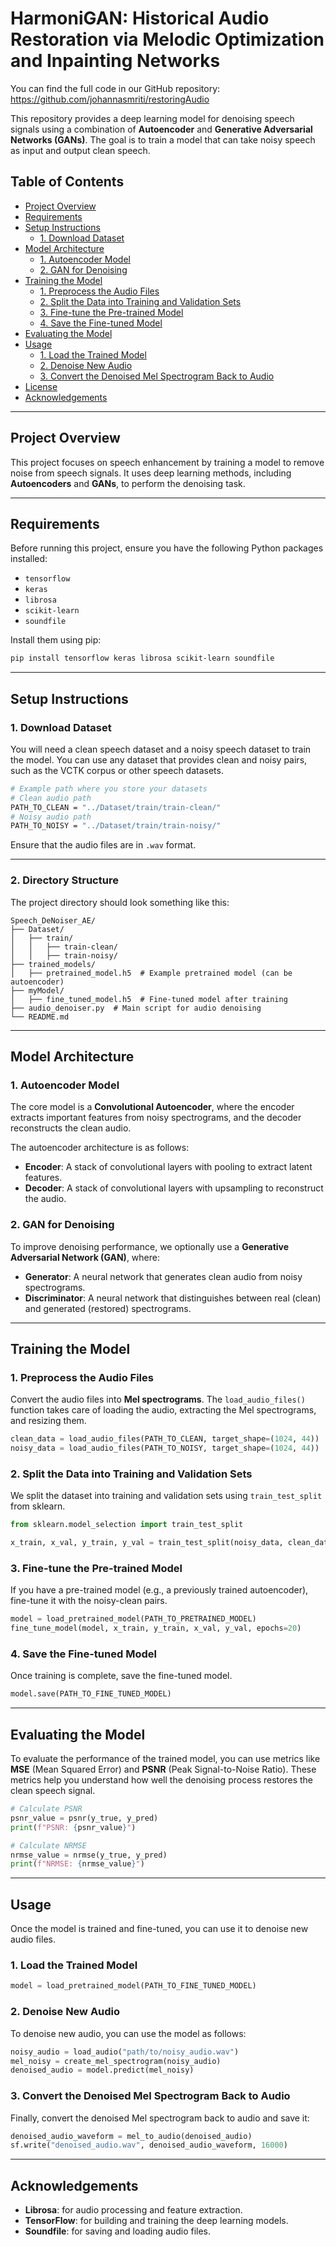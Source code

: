 # HarmoniGAN: Historical Audio Restoration via Melodic Optimization and Inpainting Networks

You can find the full code in our GitHub repository: https://github.com/johannasmriti/restoringAudio

This repository provides a deep learning model for denoising speech signals using a combination of **Autoencoder** and **Generative Adversarial Networks (GANs)**. The goal is to train a model that can take noisy speech as input and output clean speech.

## Table of Contents

- [Project Overview](#project-overview)
- [Requirements](#requirements)
- [Setup Instructions](#setup-instructions)
  - [1. Download Dataset](#1-download-dataset)
- [Model Architecture](#model-architecture)
  - [1. Autoencoder Model](#1-autoencoder-model)
  - [2. GAN for Denoising](#2-gan-for-denoising)
- [Training the Model](#training-the-model)
  - [1. Preprocess the Audio Files](#1-preprocess-the-audio-files)
  - [2. Split the Data into Training and Validation Sets](#2-split-the-data-into-training-and-validation-sets)
  - [3. Fine-tune the Pre-trained Model](#3-fine-tune-the-pre-trained-model)
  - [4. Save the Fine-tuned Model](#4-save-the-fine-tuned-model)
- [Evaluating the Model](#evaluating-the-model)
- [Usage](#usage)
  - [1. Load the Trained Model](#1-load-the-trained-model)
  - [2. Denoise New Audio](#2-denoise-new-audio)
  - [3. Convert the Denoised Mel Spectrogram Back to Audio](#3-convert-the-denoised-mel-spectrogram-back-to-audio)
- [License](#license)
- [Acknowledgements](#acknowledgements)

---

## Project Overview

This project focuses on speech enhancement by training a model to remove noise from speech signals. It uses deep learning methods, including **Autoencoders** and **GANs**, to perform the denoising task.

---

## Requirements

Before running this project, ensure you have the following Python packages installed:

- `tensorflow`
- `keras`
- `librosa`
- `scikit-learn`
- `soundfile`

Install them using pip:

```bash
pip install tensorflow keras librosa scikit-learn soundfile
```

---

## Setup Instructions

### 1. Download Dataset

You will need a clean speech dataset and a noisy speech dataset to train the model. You can use any dataset that provides clean and noisy pairs, such as the VCTK corpus or other speech datasets.

```bash
# Example path where you store your datasets
# Clean audio path
PATH_TO_CLEAN = "../Dataset/train/train-clean/"
# Noisy audio path
PATH_TO_NOISY = "../Dataset/train/train-noisy/"
```

Ensure that the audio files are in `.wav` format.

---

### 2. Directory Structure

The project directory should look something like this:

```plaintext
Speech_DeNoiser_AE/
├── Dataset/
│   ├── train/
│   │   ├── train-clean/
│   │   ├── train-noisy/
├── trained_models/
│   ├── pretrained_model.h5  # Example pretrained model (can be autoencoder)
├── myModel/
│   ├── fine_tuned_model.h5  # Fine-tuned model after training
├── audio_denoiser.py  # Main script for audio denoising
└── README.md
```

---

## Model Architecture

### 1. Autoencoder Model

The core model is a **Convolutional Autoencoder**, where the encoder extracts important features from noisy spectrograms, and the decoder reconstructs the clean audio.

The autoencoder architecture is as follows:
- **Encoder**: A stack of convolutional layers with pooling to extract latent features.
- **Decoder**: A stack of convolutional layers with upsampling to reconstruct the audio.

### 2. GAN for Denoising

To improve denoising performance, we optionally use a **Generative Adversarial Network (GAN)**, where:

- **Generator**: A neural network that generates clean audio from noisy spectrograms.
- **Discriminator**: A neural network that distinguishes between real (clean) and generated (restored) spectrograms.

---

## Training the Model

### 1. Preprocess the Audio Files

Convert the audio files into **Mel spectrograms**. The `load_audio_files()` function takes care of loading the audio, extracting the Mel spectrograms, and resizing them.

```python
clean_data = load_audio_files(PATH_TO_CLEAN, target_shape=(1024, 44))
noisy_data = load_audio_files(PATH_TO_NOISY, target_shape=(1024, 44))
```

### 2. Split the Data into Training and Validation Sets

We split the dataset into training and validation sets using `train_test_split` from sklearn.

```python
from sklearn.model_selection import train_test_split

x_train, x_val, y_train, y_val = train_test_split(noisy_data, clean_data, test_size=0.2, random_state=42)
```

### 3. Fine-tune the Pre-trained Model

If you have a pre-trained model (e.g., a previously trained autoencoder), fine-tune it with the noisy-clean pairs.

```python
model = load_pretrained_model(PATH_TO_PRETRAINED_MODEL)
fine_tune_model(model, x_train, y_train, x_val, y_val, epochs=20)
```

### 4. Save the Fine-tuned Model

Once training is complete, save the fine-tuned model.

```python
model.save(PATH_TO_FINE_TUNED_MODEL)
```

---

## Evaluating the Model

To evaluate the performance of the trained model, you can use metrics like **MSE** (Mean Squared Error) and **PSNR** (Peak Signal-to-Noise Ratio). These metrics help you understand how well the denoising process restores the clean speech signal.

```python
# Calculate PSNR
psnr_value = psnr(y_true, y_pred)
print(f"PSNR: {psnr_value}")

# Calculate NRMSE
nrmse_value = nrmse(y_true, y_pred)
print(f"NRMSE: {nrmse_value}")
```

---

## Usage

Once the model is trained and fine-tuned, you can use it to denoise new audio files.

### 1. Load the Trained Model

```python
model = load_pretrained_model(PATH_TO_FINE_TUNED_MODEL)
```

### 2. Denoise New Audio

To denoise new audio, you can use the model as follows:

```python
noisy_audio = load_audio("path/to/noisy_audio.wav")
mel_noisy = create_mel_spectrogram(noisy_audio)
denoised_audio = model.predict(mel_noisy)
```

### 3. Convert the Denoised Mel Spectrogram Back to Audio

Finally, convert the denoised Mel spectrogram back to audio and save it:

```python
denoised_audio_waveform = mel_to_audio(denoised_audio)
sf.write("denoised_audio.wav", denoised_audio_waveform, 16000)
```

---

## Acknowledgements

- **Librosa**: for audio processing and feature extraction.
- **TensorFlow**: for building and training the deep learning models.
- **Soundfile**: for saving and loading audio files.
